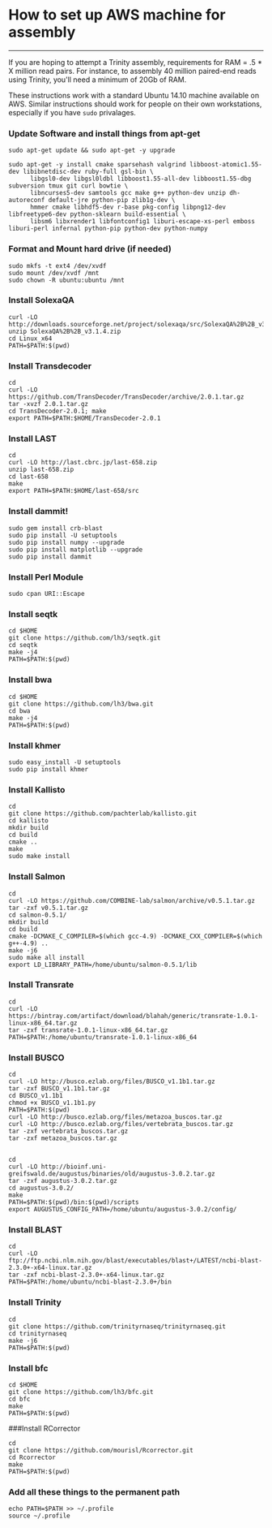 # How to set up AWS machine for assembly
---

If you are hoping to attempt a Trinity assembly, requirements for RAM = .5 * X million read pairs. For instance, to assembly 40 million paired-end reads using Trinity, you'll need a minimum of 20Gb of RAM.

These instructions work with a standard Ubuntu 14.10 machine available on AWS. Similar instructions should work for people on their own workstations, especially if you have `sudo` privalages. 


### Update Software and install things from apt-get

```
sudo apt-get update && sudo apt-get -y upgrade

sudo apt-get -y install cmake sparsehash valgrind libboost-atomic1.55-dev libibnetdisc-dev ruby-full gsl-bin \
      libgsl0-dev libgsl0ldbl libboost1.55-all-dev libboost1.55-dbg subversion tmux git curl bowtie \
      libncurses5-dev samtools gcc make g++ python-dev unzip dh-autoreconf default-jre python-pip zlib1g-dev \
      hmmer cmake libhdf5-dev r-base pkg-config libpng12-dev libfreetype6-dev python-sklearn build-essential \
      libsm6 libxrender1 libfontconfig1 liburi-escape-xs-perl emboss liburi-perl infernal python-pip python-dev python-numpy

```

### Format and Mount hard drive (if needed)

```
sudo mkfs -t ext4 /dev/xvdf
sudo mount /dev/xvdf /mnt
sudo chown -R ubuntu:ubuntu /mnt
```

### Install SolexaQA


```
curl -LO http://downloads.sourceforge.net/project/solexaqa/src/SolexaQA%2B%2B_v3.1.4.zip
unzip SolexaQA%2B%2B_v3.1.4.zip
cd Linux_x64
PATH=$PATH:$(pwd)
```

### Install Transdecoder

```
cd
curl -LO https://github.com/TransDecoder/TransDecoder/archive/2.0.1.tar.gz
tar -xvzf 2.0.1.tar.gz
cd TransDecoder-2.0.1; make
export PATH=$PATH:$HOME/TransDecoder-2.0.1
```

### Install LAST

```
cd
curl -LO http://last.cbrc.jp/last-658.zip
unzip last-658.zip
cd last-658
make
export PATH=$PATH:$HOME/last-658/src
```

### Install dammit!

```
sudo gem install crb-blast
sudo pip install -U setuptools
sudo pip install numpy --upgrade
sudo pip install matplotlib --upgrade
sudo pip install dammit
```


### Install Perl Module
```
sudo cpan URI::Escape
```

### Install seqtk

```
cd $HOME
git clone https://github.com/lh3/seqtk.git
cd seqtk
make -j4
PATH=$PATH:$(pwd)
```

### Install bwa

```
cd $HOME
git clone https://github.com/lh3/bwa.git
cd bwa
make -j4
PATH=$PATH:$(pwd)
```

### Install khmer

```
sudo easy_install -U setuptools
sudo pip install khmer
```

### Install Kallisto

```
cd
git clone https://github.com/pachterlab/kallisto.git
cd kallisto
mkdir build
cd build
cmake ..
make
sudo make install
```


### Install Salmon

```
cd
curl -LO https://github.com/COMBINE-lab/salmon/archive/v0.5.1.tar.gz
tar -zxf v0.5.1.tar.gz
cd salmon-0.5.1/
mkdir build
cd build
cmake -DCMAKE_C_COMPILER=$(which gcc-4.9) -DCMAKE_CXX_COMPILER=$(which g++-4.9) ..
make -j6
sudo make all install
export LD_LIBRARY_PATH=/home/ubuntu/salmon-0.5.1/lib
```

### Install Transrate

```
cd
curl -LO https://bintray.com/artifact/download/blahah/generic/transrate-1.0.1-linux-x86_64.tar.gz
tar -zxf transrate-1.0.1-linux-x86_64.tar.gz
PATH=$PATH:/home/ubuntu/transrate-1.0.1-linux-x86_64
```

### Install BUSCO

```
cd
curl -LO http://busco.ezlab.org/files/BUSCO_v1.1b1.tar.gz
tar -zxf BUSCO_v1.1b1.tar.gz
cd BUSCO_v1.1b1
chmod +x BUSCO_v1.1b1.py
PATH=$PATH:$(pwd)
curl -LO http://busco.ezlab.org/files/metazoa_buscos.tar.gz
curl -LO http://busco.ezlab.org/files/vertebrata_buscos.tar.gz
tar -zxf vertebrata_buscos.tar.gz
tar -zxf metazoa_buscos.tar.gz


cd
curl -LO http://bioinf.uni-greifswald.de/augustus/binaries/old/augustus-3.0.2.tar.gz
tar -zxf augustus-3.0.2.tar.gz
cd augustus-3.0.2/
make
PATH=$PATH:$(pwd)/bin:$(pwd)/scripts
export AUGUSTUS_CONFIG_PATH=/home/ubuntu/augustus-3.0.2/config/
```

### Install BLAST


```
cd
curl -LO ftp://ftp.ncbi.nlm.nih.gov/blast/executables/blast+/LATEST/ncbi-blast-2.3.0+-x64-linux.tar.gz
tar -zxf ncbi-blast-2.3.0+-x64-linux.tar.gz
PATH=$PATH:/home/ubuntu/ncbi-blast-2.3.0+/bin
```

### Install Trinity

```
cd
git clone https://github.com/trinityrnaseq/trinityrnaseq.git
cd trinityrnaseq
make -j6
PATH=$PATH:$(pwd)
```

### Install bfc

```
cd $HOME
git clone https://github.com/lh3/bfc.git
cd bfc
make
PATH=$PATH:$(pwd)
```

###Install RCorrector

```
cd
git clone https://github.com/mourisl/Rcorrector.git
cd Rcorrector
make
PATH=$PATH:$(pwd)
```

### Add all these things to the permanent path

```
echo PATH=$PATH >> ~/.profile
source ~/.profile
```
